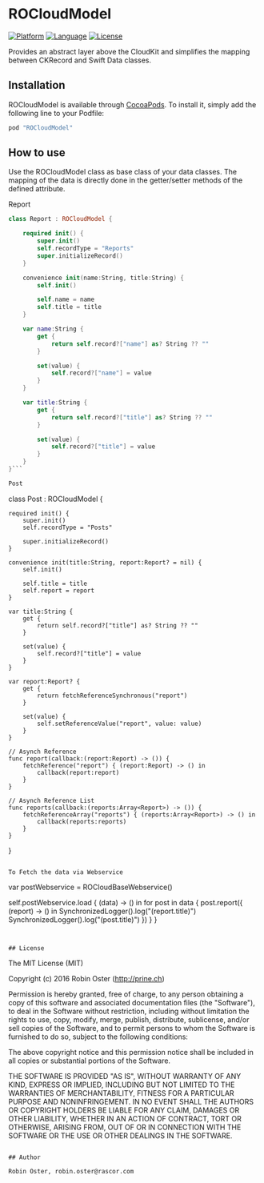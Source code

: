 # ROCloudModel
[![Platform](http://img.shields.io/badge/platform-ios-blue.svg?style=flat
             )](https://developer.apple.com/iphone/index.action)
[![Language](http://img.shields.io/badge/language-swift-brightgreen.svg?style=flat
             )](https://developer.apple.com/swift)
[![License](http://img.shields.io/badge/license-MIT-lightgrey.svg?style=flat
            )](http://mit-license.org)

Provides an abstract layer above the CloudKit and simplifies the mapping between CKRecord and Swift Data classes.

## Installation

ROCloudModel is available through [CocoaPods](http://cocoapods.org). To install
it, simply add the following line to your Podfile:

```ruby
pod "ROCloudModel"
```

## How to use
Use the ROCloudModel class as base class of your data classes. The mapping of the data is directly done in the getter/setter methods of the defined attribute.

Report
```Swift
class Report : ROCloudModel {

    required init() {
        super.init()
        self.recordType = "Reports"
        super.initializeRecord()
    }

    convenience init(name:String, title:String) {
        self.init()

        self.name = name
        self.title = title
    }

    var name:String {
        get {
            return self.record?["name"] as? String ?? ""
        }

        set(value) {
            self.record?["name"] = value
        }
    }

    var title:String {
        get {
            return self.record?["title"] as? String ?? ""
        }

        set(value) {
            self.record?["title"] = value
        }
    }
}```

Post
```
class Post : ROCloudModel {
    
    required init() {
        super.init()
        self.recordType = "Posts"
        
        super.initializeRecord()
    }
    
    convenience init(title:String, report:Report? = nil) {
        self.init()
        
        self.title = title
        self.report = report
    }
    
    var title:String {
        get {
            return self.record?["title"] as? String ?? ""
        }
        
        set(value) {
            self.record?["title"] = value
        }
    }
    
    var report:Report? {
        get {
            return fetchReferenceSynchronous("report")
        }
        
        set(value) {
            self.setReferenceValue("report", value: value)
        }
    }
   
    // Asynch Reference
    func report(callback:(report:Report) -> ()) {
        fetchReference("report") { (report:Report) -> () in
            callback(report:report)
        }
    }
    
    // Asynch Reference List
    func reports(callback:(reports:Array<Report>) -> ()) {
        fetchReferenceArray("reports") { (reports:Array<Report>) -> () in
            callback(reports:reports)
        }
    }
}
```

To Fetch the data via Webservice
```
var postWebservice = ROCloudBaseWebservice<Post>()

self.postWebservice.load { (data) -> () in
    for post in data {
        post.report({ (report) -> () in
            SynchronizedLogger().log("\(report.title)")
            SynchronizedLogger().log("\(post.title)")
        })
    }
}
```


## License

```
The MIT License (MIT)

Copyright (c) 2016 Robin Oster (http://prine.ch)

Permission is hereby granted, free of charge, to any person obtaining a copy of
this software and associated documentation files (the "Software"), to deal in
the Software without restriction, including without limitation the rights to
use, copy, modify, merge, publish, distribute, sublicense, and/or sell copies of
the Software, and to permit persons to whom the Software is furnished to do so,
subject to the following conditions:

The above copyright notice and this permission notice shall be included in all
copies or substantial portions of the Software.

THE SOFTWARE IS PROVIDED "AS IS", WITHOUT WARRANTY OF ANY KIND, EXPRESS OR
IMPLIED, INCLUDING BUT NOT LIMITED TO THE WARRANTIES OF MERCHANTABILITY, FITNESS
FOR A PARTICULAR PURPOSE AND NONINFRINGEMENT. IN NO EVENT SHALL THE AUTHORS OR
COPYRIGHT HOLDERS BE LIABLE FOR ANY CLAIM, DAMAGES OR OTHER LIABILITY, WHETHER
IN AN ACTION OF CONTRACT, TORT OR OTHERWISE, ARISING FROM, OUT OF OR IN
CONNECTION WITH THE SOFTWARE OR THE USE OR OTHER DEALINGS IN THE SOFTWARE.
```

## Author

Robin Oster, robin.oster@rascor.com
